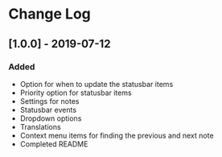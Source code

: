 # Change Log

## [1.0.0] - 2019-07-12
### Added
- Option for when to update the statusbar items
- Priority option for statusbar items
- Settings for notes
- Statusbar events
- Dropdown options
- Translations
- Context menu items for finding the previous and next note
- Completed README